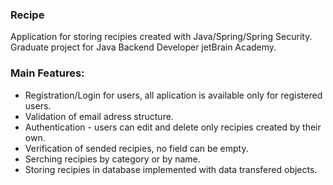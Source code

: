 
### Recipe
Application for storing recipies created with Java/Spring/Spring Security.
Graduate project for Java Backend Developer jetBrain Academy.

### Main Features:
* Registration/Login for users, all aplication is available only for registered users.
* Validation of email adress structure.
* Authentication - users can edit and delete only recipies created by their own.
* Verification of sended recipies, no field can be empty.
* Serching recipies by category or by name.
* Storing recipies in database implemented with data transfered objects.
